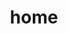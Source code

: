 ---
title: home
layout: home.njk
DonateButton: DONATE TODAY
video: "/resources/img/Spencer-West.mp4"
---